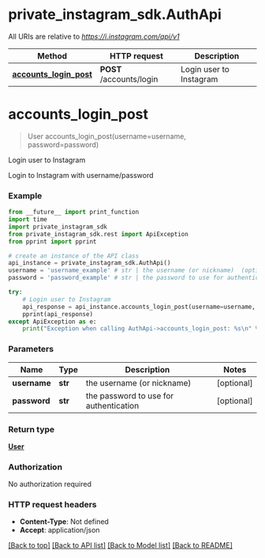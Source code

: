 # private_instagram_sdk.AuthApi

All URIs are relative to *https://i.instagram.com/api/v1*

Method | HTTP request | Description
------------- | ------------- | -------------
[**accounts_login_post**](AuthApi.md#accounts_login_post) | **POST** /accounts/login | Login user to Instagram


# **accounts_login_post**
> User accounts_login_post(username=username, password=password)

Login user to Instagram

Login to Instagram with username/password

### Example

```python
from __future__ import print_function
import time
import private_instagram_sdk
from private_instagram_sdk.rest import ApiException
from pprint import pprint

# create an instance of the API class
api_instance = private_instagram_sdk.AuthApi()
username = 'username_example' # str | the username (or nickname)  (optional)
password = 'password_example' # str | the password to use for authentication  (optional)

try:
    # Login user to Instagram
    api_response = api_instance.accounts_login_post(username=username, password=password)
    pprint(api_response)
except ApiException as e:
    print("Exception when calling AuthApi->accounts_login_post: %s\n" % e)
```

### Parameters

Name | Type | Description  | Notes
------------- | ------------- | ------------- | -------------
 **username** | **str**| the username (or nickname)  | [optional] 
 **password** | **str**| the password to use for authentication  | [optional] 

### Return type

[**User**](User.md)

### Authorization

No authorization required

### HTTP request headers

 - **Content-Type**: Not defined
 - **Accept**: application/json

[[Back to top]](#) [[Back to API list]](../README.md#documentation-for-api-endpoints) [[Back to Model list]](../README.md#documentation-for-models) [[Back to README]](../README.md)

